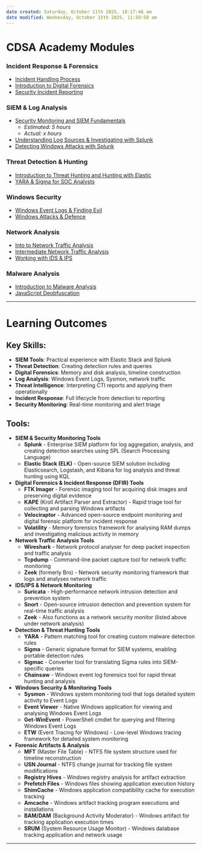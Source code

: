 ```yaml
---
date created: Saturday, October 11th 2025, 10:17:46 am
date modified: Wednesday, October 15th 2025, 11:59:58 am
---
```


# CDSA Academy Modules

### Incident Response & Forensics
- [Incident Handling Process](./Academy%20Modules/Incident%20handling%20Process.md)
- [Introduction to Digital Forensics](./Academy%20Modules/Introduction%20to%20Digital%20Forensics.md)
- [Security Incident Reporting](./Academy%20Modules/Security%20Incident%20Reporting.md)

### SIEM & Log Analysis
- [Security Monitoring and SIEM Fundamentals](./Academy%20Modules/Security%20monitoring%20and%20SIEM%20Fundamentals.md)
	- *Estimated: 5 hours*
	- *Actual: x hours*
- [Understanding Log Sources & Investigating with Splunk](./Academy%20Modules/Understanding%20Log%20Sources%20%26%20Investigating%20with%20Splunk.md)
- [Detecting Windows Attacks with Splunk](./Academy%20Modules/Detecting%20Windows%20Attacks%20with%20Splunk.md)

### Threat Detection & Hunting
- [Introduction to Threat Hunting and Hunting with Elastic](./Academy%20Modules/Introduction%20to%20Threat%20Hunting%20and%20Hunting%20with%20Elastic.md)
- [YARA & Sigma for SOC Analysts](./Academy%20Modules/YARA%20%26%20Sigma%20for%20SOC%20Analysts.md)

### Windows Security
- [Windows Event Logs & Finding Evil](./Academy%20Modules/Windows%20Event%20Logs%20%26%20Finding%20Evil.md)
- [Windows Attacks & Defence](./Academy%20Modules/Windows%20Attacks%20%26%20Defence.md)

### Network Analysis
- [Into to Network Traffic Analysis](./Academy%20Modules/Into%20to%20Network%20Traffic%20Analysis.md)
- [Intermediate Network Traffic Analysis](./Academy%20Modules/Intermediate%20Network%20Traffic%20Analysis.md)
- [Working with IDS & IPS](./Academy%20Modules/Working%20with%20IDS%20%26%20IPS.md)

### Malware Analysis
- [Introduction to Malware Analysis](./Academy%20Modules/Introduction%20to%20Malware%20Analysis.md)
- [JavaScript Deobfuscation](./Academy%20Modules/JavaScript%20Deobfuscation.md)
***
# Learning Outcomes

## Key Skills:

- **SIEM Tools**: Practical experience with Elastic Stack and Splunk
- **Threat Detection**: Creating detection rules and queries
- **Digital Forensics**: Memory and disk analysis, timeline construction
- **Log Analysis**: Windows Event Logs, Sysmon, network traffic
- **Threat Intelligence**: Interpreting CTI reports and applying them operationally
- **Incident Response**: Full lifecycle from detection to reporting
- **Security Monitoring**: Real-time monitoring and alert triage

## Tools:

- **SIEM & Security Monitoring Tools**
    - **Splunk** - Enterprise SIEM platform for log aggregation, analysis, and creating detection searches using SPL (Search Processing Language)
    - **Elastic Stack (ELK)** - Open-source SIEM solution including Elasticsearch, Logstash, and Kibana for log analysis and threat hunting using KQL
- **Digital Forensics & Incident Response (DFIR) Tools**
    - **FTK Imager** - Forensic imaging tool for acquiring disk images and preserving digital evidence
    - **KAPE** (Kroll Artifact Parser and Extractor) - Rapid triage tool for collecting and parsing Windows artifacts
    - **Velociraptor** - Advanced open-source endpoint monitoring and digital forensic platform for incident response
    - **Volatility** - Memory forensics framework for analysing RAM dumps and investigating malicious activity in memory
- **Network Traffic Analysis Tools**
    - **Wireshark** - Network protocol analyser for deep packet inspection and traffic analysis
    - **Tcpdump** - Command-line packet capture tool for network traffic monitoring
    - **Zeek** (formerly Bro) - Network security monitoring framework that logs and analyses network traffic
- **IDS/IPS & Network Monitoring**
    - **Suricata** - High-performance network intrusion detection and prevention system
    - **Snort** - Open-source intrusion detection and prevention system for real-time traffic analysis
    - **Zeek** - Also functions as a network security monitor (listed above under network analysis)
- **Detection & Threat Hunting Tools**
    - **YARA** - Pattern matching tool for creating custom malware detection rules
    - **Sigma** - Generic signature format for SIEM systems, enabling portable detection rules
    - **Sigmac** - Converter tool for translating Sigma rules into SIEM-specific queries
    - **Chainsaw** - Windows event log forensics tool for rapid threat hunting and analysis
- **Windows Security & Monitoring Tools**
    - **Sysmon** - Windows system monitoring tool that logs detailed system activity to Event Logs
    - **Event Viewer** - Native Windows application for viewing and analysing Windows Event Logs
    - **Get-WinEvent** - PowerShell cmdlet for querying and filtering Windows Event Logs
    - **ETW** (Event Tracing for Windows) - Low-level Windows tracing framework for detailed system monitoring
- **Forensic Artifacts & Analysis**
    - **MFT** (Master File Table) - NTFS file system structure used for timeline reconstruction
    - **USN Journal** - NTFS change journal for tracking file system modifications
    - **Registry Hives** - Windows registry analysis for artifact extraction
    - **Prefetch Files** - Windows files showing application execution history
    - **ShimCache** - Windows application compatibility cache for execution tracking
    - **Amcache** - Windows artifact tracking program executions and installations
    - **BAM/DAM** (Background Activity Moderator) - Windows artifact for tracking application execution times
    - **SRUM** (System Resource Usage Monitor) - Windows database tracking application and network usage

***
